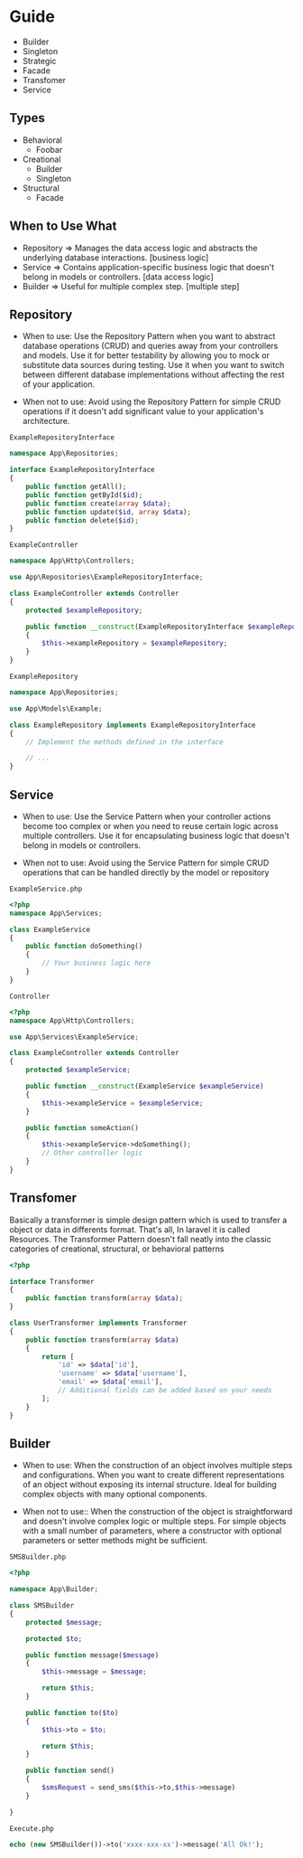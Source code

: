 # Guide
- Builder
- Singleton
- Strategic
- Facade
- Transfomer
- Service

## Types
* Behavioral
    * Foobar
* Creational
    * Builder
    * Singleton
* Structural
    * Facade
 

## When to Use What
* Repository => Manages the data access logic and abstracts the underlying database interactions. [business logic]
* Service => Contains application-specific business logic that doesn't belong in models or controllers. [data access logic]
* Builder => Useful for multiple complex step. [multiple step]


## Repository
* When to use:
Use the Repository Pattern when you want to abstract database operations (CRUD) and queries away from your controllers and models.
Use it for better testability by allowing you to mock or substitute data sources during testing.
Use it when you want to switch between different database implementations without affecting the rest of your application.

* When not to use:
Avoid using the Repository Pattern for simple CRUD operations if it doesn't add significant value to your application's architecture.

``` ExampleRepositoryInterface  ```
```php
namespace App\Repositories;

interface ExampleRepositoryInterface
{
    public function getAll();
    public function getById($id);
    public function create(array $data);
    public function update($id, array $data);
    public function delete($id);
}
```

``` ExampleController ```
```php
namespace App\Http\Controllers;

use App\Repositories\ExampleRepositoryInterface;

class ExampleController extends Controller
{
    protected $exampleRepository;

    public function __construct(ExampleRepositoryInterface $exampleRepository)
    {
        $this->exampleRepository = $exampleRepository;
    }
}
```

``` ExampleRepository ```
```php
namespace App\Repositories;

use App\Models\Example;

class ExampleRepository implements ExampleRepositoryInterface
{
    // Implement the methods defined in the interface

    // ...
}
```
 
## Service

* When to use:
Use the Service Pattern when your controller actions become too complex or when you need to reuse certain logic across multiple controllers.
Use it for encapsulating business logic that doesn't belong in models or controllers.

* When not to use:
Avoid using the Service Pattern for simple CRUD operations that can be handled directly by the model or repository

``` ExampleService.php ```
```php
<?php
namespace App\Services;

class ExampleService
{
    public function doSomething()
    {
        // Your business logic here
    }
}
```
``` Controller ```
```php
<?php
namespace App\Http\Controllers;

use App\Services\ExampleService;

class ExampleController extends Controller
{
    protected $exampleService;

    public function __construct(ExampleService $exampleService)
    {
        $this->exampleService = $exampleService;
    }

    public function someAction()
    {
        $this->exampleService->doSomething();
        // Other controller logic
    }
}
```

## Transfomer
Basically a transformer is simple design pattern which is used to transfer a object or data in differents format. That's all, In laravel it is called Resources.
The Transformer Pattern doesn't fall neatly into the classic categories of creational, structural, or behavioral patterns
```php
<?php

interface Transformer
{
    public function transform(array $data);
}

class UserTransformer implements Transformer
{
    public function transform(array $data)
    {
        return [
            'id' => $data['id'],
            'username' => $data['username'],
            'email' => $data['email'],
            // Additional fields can be added based on your needs
        ];
    }
}
```

## Builder

* When to use:
When the construction of an object involves multiple steps and configurations.
When you want to create different representations of an object without exposing its internal structure.
Ideal for building complex objects with many optional components.

* When not to use::
When the construction of the object is straightforward and doesn't involve complex logic or multiple steps.
For simple objects with a small number of parameters, where a constructor with optional parameters or setter methods might be sufficient.

```SMSBuilder.php```
```php
<?php

namespace App\Builder;

class SMSBuilder
{
    protected $message;

    protected $to;

    public function message($message)
    {
        $this->message = $message;

        return $this;
    }

    public function to($to)
    {
        $this->to = $to;

        return $this;
    }

    public function send()
    {
        $smsRequest = send_sms($this->to,$this->message)
    }

}
```

```Execute.php```
```php
echo (new SMSBuilder())->to('xxxx-xxx-xx')->message('All Ok!');
```
